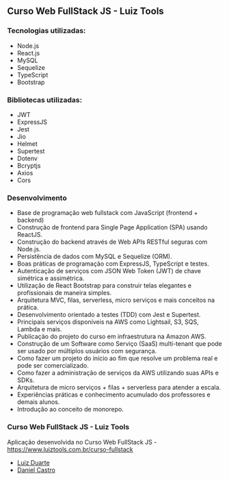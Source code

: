 ## Curso Web FullStack JS - Luiz Tools

### Tecnologias utilizadas:
- Node.js
- React.js
- MySQL
- Sequelize
- TypeScript
- Bootstrap

### Bibliotecas utilizadas:
- JWT
- ExpressJS
- Jest
- Jio
- Helmet
- Supertest
- Dotenv
- Bcryptjs
- Axios
- Cors

### Desenvolvimento
- Base de programação web fullstack com JavaScript (frontend + backend)
- Construção de frontend para Single Page Application (SPA) usando ReactJS.
- Construção do backend através de Web APIs RESTful seguras com Node.js.
- Persistência de dados com MySQL e Sequelize (ORM).
- Boas práticas de programação com ExpressJS, TypeScript e testes.
- Autenticação de serviços com JSON Web Token (JWT) de chave simétrica e assimétrica.
- Utilização de React Bootstrap para construir telas elegantes e profissionais de maneira simples.
- Arquitetura MVC, filas, serverless, micro serviços e mais conceitos na prática.
- Desenvolvimento orientado a testes (TDD) com Jest e Supertest.
- Principais serviços disponíveis na AWS como Lightsail, S3, SQS, Lambda e mais.
- Publicação do projeto do curso em infraestrutura na Amazon AWS.
- Construção de um Software como Serviço (SaaS) multi-tenant que pode ser usado por múltiplos usuários com segurança.
- Como fazer um projeto do início ao fim que resolve um problema real e pode ser comercializado.
- Como fazer a administração de serviços da AWS utilizando suas APIs e SDKs.
- Arquitetura de micro serviços + filas + serverless para atender a escala.
- Experiências práticas e conhecimento acumulado dos professores e demais alunos.
- Introdução ao conceito de monorepo.

### Curso Web FullStack JS - Luiz Tools
Aplicação desenvolvida no Curso Web FullStack JS - https://www.luiztools.com.br/curso-fullstack
- [Luiz Duarte](https://github.com/luiztools/) 
- [Daniel Castro](https://github.com/danielcsrs)